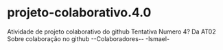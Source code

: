 # projeto-colaborativo.4.0
Atividade de projeto colaborativo do github
Tentativa Numero 4? Da AT02 Sobre colaboração no github
--Colaboradores--
-Ismael-
